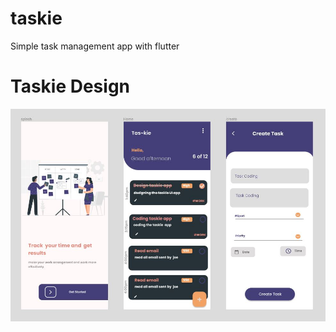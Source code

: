# taskie
 Simple task management app with flutter
<h1>Taskie Design</h1>

![taskie design](design_img/taskie.JPG)

